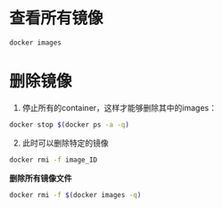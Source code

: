 # 查看所有镜像

```BASH
docker images
```



# 删除镜像

1. 停止所有的container，这样才能够删除其中的images：

```bash
docker stop $(docker ps -a -q)
```

2. 此时可以删除特定的镜像

```bash
docker rmi -f image_ID
```

**删除所有镜像文件**

```bash
docker rmi -f $(docker images -q)
```

